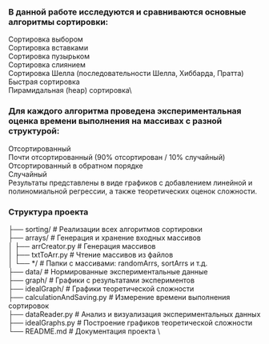 ### В данной работе исследуются и сравниваются основные алгоритмы сортировки:
Сортировка выбором\
Сортировка вставками\
Сортировка пузырьком\
Сортировка слиянием\
Сортировка Шелла (последовательности Шелла, Хиббарда, Пратта)\
Быстрая сортировка\
Пирамидальная (heap) сортировка\
### Для каждого алгоритма проведена экспериментальная оценка времени выполнения на массивах с разной структурой:
Отсортированный\
Почти отсортированный (90% отсортирован / 10% случайный)\
Отсортированный в обратном порядке\
Случайный\
Результаты представлены в виде графиков с добавлением линейной и полиномиальной регрессии, а также теоретических оценок сложности.
### Структура проекта
├── sorting/                 # Реализации всех алгоритмов сортировки \
├── arrays/                  # Генерация и хранение входных массивов \
│   ├── arrCreator.py        # Генерация массивов \
│   ├── txtToArr.py          # Чтение массивов из файлов \
│   └── */                   # Папки с массивами: randomArrs, sortArrs и т.д. \
├── data/                    # Нормированные экспериментальные данные \
├── graph/                   # Графики с результатами экспериментов \
├── idealGraph/              # Графики теоретической сложности \
├── calculationAndSaving.py # Измерение времени выполнения сортировок \
├── dataReader.py           # Анализ и визуализация экспериментальных данных \
├── idealGraphs.py          # Построение графиков теоретической сложности \
└── README.md                # Документация проекта \
